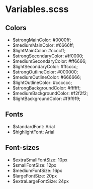 # Variables.scss

## Colors
- $strongMainColor: #0000ff;
- $mediumMainColor: #6666ff;
- $lightMainColor: #ccccff;
- $strongSecondaryColor: #ff0000;
- $mediumSecondaryColor: #ff6666;
- $lightSecondaryColor: #ffcccc;
- $strongOutlineColor: #000000;
- $mediumOutlineColor: #666666;
- $lightOutlineColor: #cccccc;
- $strongBackgroundColor: #ffffff;
- $mediumBackgroundColor: #f2f2f2;
- $lightBackgroundColor: #f9f9f9;

## Fonts
- $standardFont: Arial
- $highlightFont: Arial

## Font-sizes
- $extraSmallFontSize: 10px
- $smallFontSize: 12px
- $mediumFontSize: 16px
- $largeFontSize: 20px 
- $extraLargeFontSize: 24px 